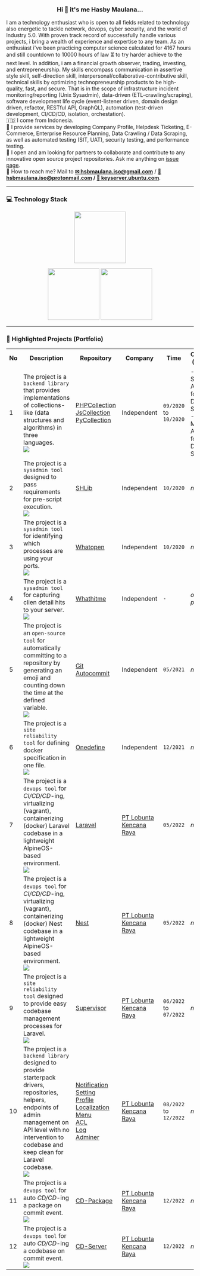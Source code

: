 <h3 align="center">Hi 🙈 it's me Hasby Maulana...</h3>
I am a technology enthusiast who is open to all fields related to technology also energetic to tackle network, devops, cyber security, and the world of Industry 5.0. With proven track record of successfully handle various projects, i bring a wealth of experience and expertise to any team. As an enthusiast i've been practicing computer science calculated for 4167 hours and still countdown to 10000 hours of law ⏳ to try harder achieve to the next level. In addition, i am a financial growth observer, trading, investing, and entrepreneurship. My skills encompass communication in assertive style skill, self-direction skill, interpersonal/collaborative-contributive skill, technical skills by optimizing technopreneurship products to be high-quality, fast, and secure. That is in the scope of infrastructure incident monitoring/reporting (Unix Sysadmin), data-driven (ETL-crawling/scraping), software development life cycle (event-listener driven, domain design driven, refactor, RESTful API, GraphQL), automation (test-driven development, CI/CD/CD, isolation, orchestation). <br />
🇮🇩 I come from Indonesia. <br />
🤝 I provide services by developing Company Profile, Helpdesk Ticketing, E-Commerce, Enterprise Resource Planning, Data Crawling / Data Scraping, as well as automated testing (SIT, UAT), security testing, and performance testing. <br />
👯 I open and am looking for partners to collaborate and contribute to any innovative open source project repositories. Ask me anything on <a href="https://github.com/hsbmaulana/hsbmaulana/issues">issue page</a>. <br />
💬 How to reach me? Mail to <b><a href="mailto:hsbmaulana.iso@gmail.com">✉ hsbmaulana.iso@gmail.com</a></b> / <b><a href="mailto:hsbmaulana.iso@protonmail.com">📮 hsbmaulana.iso@protonmail.com</a> / <a href="https://keyserver.ubuntu.com/pks/lookup?op=get&search=0x455f81c7972dd89dbba247480438236e6829d2d2">🔑 keyserver.ubuntu.com</a></b></li>.

<hr />

### 💻 Technology Stack

<center>
    <p align="center">
        <img height="138px" src="https://github-readme-streak-stats.herokuapp.com?user=hsbmaulana&hide_border=true&theme=nightowl" />
    </p>
    <p align="center">
        <img height="138px" src="https://github-readme-stats.vercel.app/api?username=hsbmaulana&hide_title=true&hide_border=true&show_icons=true&include_all_commits=true&count_private=true&line_height=21&theme=nightowl" />
        <img height="138px" src="https://github-readme-stats.vercel.app/api/top-langs?username=hsbmaulana&hide=html&hide_title=true&hide_border=true&layout=compact&langs_count=8&theme=nightowl" />
    </p>
</center>

<hr />

### 📃 Highlighted Projects (Portfolio)

<table style="width: 100%; border: none;">
  <tr>
    <th>No</th>
    <th>Description</th>
    <th>Repository</th>
    <th>Company</th>
    <th>Time</th>
    <th>Changelog (ongoing)</th>
  </tr>
  <tr>
    <td>1</td>
    <td>The project is a <code>backend library</code> that provides implementations of collections-like (data structures and algorithms) in three languages.<br/><img src="https://skillicons.dev/icons?i=php,js,py" /></td>
    <td>
      <a href="https://github.com/hsbmaulana/phpcollection">PHPCollection</a><br />
      <a href="https://github.com/hsbmaulana/jscollection">JsCollection</a><br />
      <a href="https://github.com/hsbmaulana/pycollection">PyCollection</a><br />
    </td>
    <td>Independent</td>
    <td><code>09/2020</code><br/>to<br/><code>10/2020</code></td>
    <td>
      - Sort & Search Algorithm for Linier Data Structure.<br />
      - Min & Max Algorithm for Linier Data Structure.<br />
    </td>
  </tr>
  <tr>
    <td>2</td>
    <td>The project is a <code>sysadmin tool</code> designed to pass requirements for pre-script execution.<br/><img src="https://skillicons.dev/icons?i=bash" /></td>
    <td>
      <a href="https://github.com/hsbmaulana/shlib">SHLib</a><br />
    </td>
    <td>Independent</td>
    <td><code>10/2020</code></code></td>
    <td>
      <i>n/a</i>
    </td>
  </tr>
  <tr>
    <td>3</td>
    <td>The project is a <code>sysadmin tool</code> for identifying which processes are using your ports.<br/><img src="https://skillicons.dev/icons?i=bash" /></td>
    <td>
      <a href="https://github.com/hsbmaulana/whatopen">Whatopen</a><br />
    </td>
    <td>Independent</td>
    <td><code>10/2020</code></code></td>
    <td>
      <i>n/a</i>
    </td>
  </tr>
  <tr>
    <td>4</td>
    <td>The project is a <code>sysadmin tool</code> for capturing clien detail hits to your server.<br/><img src="https://skillicons.dev/icons?i=bash" /></td>
    <td>
      <a href="https://github.com/hsbmaulana/whathitme">Whathitme</a><br />
    </td>
    <td>Independent</td>
    <td><code>-</code></code></td>
    <td>
      <i>on progress</i>
    </td>
  </tr>
  <tr>
    <td>5</td>
    <td>The project is an <code>open-source tool</code> for automatically committing to a repository by generating an emoji and counting down the time at the defined variable.<br/><img src="https://skillicons.dev/icons?i=python,githubactions" /></td>
    <td>
      <a href="https://github.com/hsbmaulana/hsbmaulana/tree/master/.github/workflows">Git Autocommit</a><br />
    </td>
    <td>Independent</td>
    <td><code>05/2021</code></code></td>
    <td>
      <i>n/a</i>
    </td>
  </tr>
  <tr>
    <td>6</td>
    <td>The project is a <code>site reliability tool</code> for defining docker specification in one file.<br/><img src="https://skillicons.dev/icons?i=bash,docker" /></td>
    <td>
      <a href="https://github.com/hsbmaulana/onedefine">Onedefine</a><br />
    </td>
    <td>Independent</td>
    <td><code>12/2021</code></code></td>
    <td>
      <i>n/a</i>
    </td>
  </tr>
  <tr>
    <td>7</td>
    <td>The project is a <code>devops tool</code> for <i>CI/CD/CD</i>-ing, virtualizing (vagrant), containerizing (docker) Laravel codebase in a lightweight AlpineOS-based environment.<br/><img src="https://skillicons.dev/icons?i=bash,regex,linux,docker,php" /></td>
    <td>
      <a href="https://github.com/tripteki/laravel.php/tree/main/bin">Laravel</a><br />
    </td>
    <td>
      <a href="https://www.linkedin.com/company/lobunta-kencana-raya-pt">PT Lobunta Kencana Raya</a>
    </td>
    <td><code>05/2022</code></code></td>
    <td>
      <i>n/a</i>
    </td>
  </tr>
  <tr>
    <td>8</td>
    <td>The project is a <code>devops tool</code> for <i>CI/CD/CD</i>-ing, virtualizing (vagrant), containerizing (docker) Nest codebase in a lightweight AlpineOS-based environment.<br/><img src="https://skillicons.dev/icons?i=bash,regex,linux,docker,ts" /></td>
    <td>
      <a href="https://github.com/tripteki/nest.ts/tree/main/bin">Nest</a><br />
    </td>
    <td>
      <a href="https://www.linkedin.com/company/lobunta-kencana-raya-pt">PT Lobunta Kencana Raya</a>
    </td>
    <td><code>05/2022</code></code></td>
    <td>
      <i>n/a</i>
    </td>
  </tr>
  <tr>
    <td>9</td>
    <td>The project is a <code>site reliability tool</code> designed to provide easy codebase management processes for Laravel.<br/><img src="https://skillicons.dev/icons?i=linux,php,symfony,laravel" /></td>
    <td>
      <a href="https://packagist.org/packages/tripteki/laravelphp-supervisor">Supervisor</a><br />
    </td>
    <td>
      <a href="https://www.linkedin.com/company/lobunta-kencana-raya-pt">PT Lobunta Kencana Raya</a>
    </td>
    <td><code>06/2022</code><br/>to<br/><code>07/2022</code></td>
    <td>
      <i>n/a</i>
    </td>
  </tr>
  <tr>
    <td>10</td>
    <td>The project is a <code>backend library</code> designed to provide starterpack drivers, repositories, helpers, endpoints of admin management on API level with no intervention to codebase and keep clean for Laravel codebase.<br/><img src="https://skillicons.dev/icons?i=php,symfony,laravel" /></td>
    <td>
      <a href="https://packagist.org/packages/tripteki/laravelphp-notification">Notification</a><br />
      <a href="https://packagist.org/packages/tripteki/laravelphp-setting">Setting</a><br />
      <a href="https://packagist.org/packages/tripteki/laravelphp-setting-profile">Profile</a><br />
      <a href="https://packagist.org/packages/tripteki/laravelphp-setting-locale">Localization</a><br />
      <a href="https://packagist.org/packages/tripteki/laravelphp-setting-menu">Menu</a><br />
      <a href="https://packagist.org/packages/tripteki/laravelphp-acl">ACL</a><br />
      <a href="https://packagist.org/packages/tripteki/laravelphp-log">Log</a><br />
      <a href="https://packagist.org/packages/tripteki/laravelphp-adminer">Adminer</a><br />
    </td>
    <td>
      <a href="https://www.linkedin.com/company/lobunta-kencana-raya-pt">PT Lobunta Kencana Raya</a>
    </td>
    <td><code>08/2022</code><br/>to<br/><code>12/2022</code></td>
    <td>
      <i>n/a</i>
    </td>
  </tr>
  <tr>
    <td>11</td>
    <td>The project is a <code>devops tool</code> for auto <i>CD/CD</i>-ing a package on commit event.<br/><img src="https://skillicons.dev/icons?i=githubactions" /></td>
    <td>
      <a href="https://github.com/marketplace/actions/continuous-delivery-and-continuous-deployment-package-convention">CD-Package</a><br />
    </td>
    <td>
      <a href="https://www.linkedin.com/company/lobunta-kencana-raya-pt">PT Lobunta Kencana Raya</a>
    </td>
    <td><code>12/2022</code></code></td>
    <td>
      <i>n/a</i>
    </td>
  </tr>
  <tr>
    <td>12</td>
    <td>The project is a <code>devops tool</code> for auto <i>CD/CD</i>-ing a codebase on commit event.<br/><img src="https://skillicons.dev/icons?i=githubactions" /></td>
    <td>
      <a href="https://github.com/marketplace/actions/continuous-delivery-and-continuous-deployment-server-convention">CD-Server</a><br />
    </td>
    <td>
      <a href="https://www.linkedin.com/company/lobunta-kencana-raya-pt">PT Lobunta Kencana Raya</a>
    </td>
    <td><code>12/2022</code></code></td>
    <td>
      <i>n/a</i>
    </td>
  </tr>
</table>